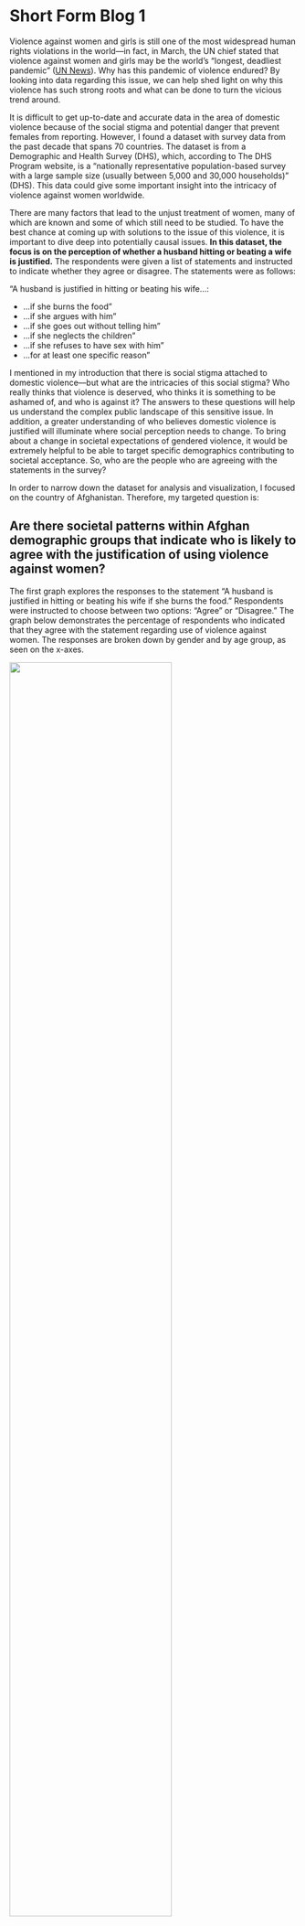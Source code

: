 # Short Form Blog 1
Violence against women and girls is still one of the most widespread human rights violations in the world––in fact, in March, the UN chief stated that violence against women and girls may be the world’s “longest, deadliest pandemic” ([UN News](https://news.un.org/en/story/2022/03/1114472
)). Why has this pandemic of violence endured? By looking into data regarding this issue, we can help shed light on why this violence has such strong roots and what can be done to turn the vicious trend around.

It is difficult to get up-to-date and accurate data in the area of domestic violence because of the social stigma and potential danger that prevent females from reporting. However, I found a dataset with survey data from the past decade that spans 70 countries. The dataset is from a Demographic and Health Survey (DHS), which, according to The DHS Program website, is a “nationally representative population-based survey with a large sample size (usually between 5,000 and 30,000 households)” (DHS). This data could give some important insight into the intricacy of violence against women worldwide.

There are many factors that lead to the unjust treatment of women, many of which are known and some of which still need to be studied. To have the best chance at coming up with solutions to the issue of this violence, it is important to dive deep into potentially causal issues. **In this dataset, the focus is on the perception of whether a husband hitting or beating a wife is justified.** The respondents were given a list of statements and instructed to indicate whether they agree or disagree. The statements were as follows:

“A husband is justified in hitting or beating his wife…:
* ...if she burns the food”
* ...if she argues with him”
* ...if she goes out without telling him”
* ...if she neglects the children”
* ...if she refuses to have sex with him”
* ...for at least one specific reason”

I mentioned in my introduction that there is social stigma attached to domestic violence––but what are the intricacies of this social stigma? Who really thinks that violence is deserved, who thinks it is something to be ashamed of, and who is against it? The answers to these questions will help us understand the complex public landscape of this sensitive issue. In addition, a greater understanding of who believes domestic violence is justified will illuminate where social perception needs to change. To bring about a change in societal expectations of gendered violence, it would be extremely helpful to be able to target specific demographics contributing to societal acceptance. So, who are the people who are agreeing with the statements in the survey?

In order to narrow down the dataset for analysis and visualization, I focused on the country of Afghanistan. Therefore, my targeted question is:

## Are there societal patterns within Afghan demographic groups that indicate who is likely to agree with the justification of using violence against women?

The first graph explores the responses to the statement  “A husband is justified in hitting or beating his wife if she burns the food.” Respondents were instructed to choose between two options: “Agree” or “Disagree.” The graph below demonstrates the percentage of respondents who indicated that they agree with the statement regarding use of violence against women. The responses are broken down by gender and by age group, as seen on the x-axes. 

<img src="https://user-images.githubusercontent.com/114178058/201834451-b5bf5b28-7c25-4e6c-8e48-3ca91128b4cb.png" width=75% height=75%>

We can see here that the group with the highest response rate is surprising––it’s females ages 35-49. And, overall, all of the female age groups have higher response rates than all of the male groups. The rate for females in the age group 35-49 is 18.8%, which means that almost 1 in every 5 women survey respondents in Afghanistan believe that a woman deserves to be hit or beat if they burn the food they are cooking. The highest rate of agreement among men in response to this question is in the age group 15-24, and the response rate is 9.4%, which is only half of the women’s rate. This means that in the two older men’s age groups, **the amount of men who agreed with the statement was less than half of that of women in the oldest age group.** This begins to show that the perception of violence against women may differ between genders, and may actually be justified in the minds of more women than men. 



The next graph shows the distribution of responses to the statement “A husband is justified in hitting or beating his wife if she goes out without telling him.” The responses are broken down by gender and by geographic demographic (i.e. whether the respondent lives in a rural or urban area.)

<img src="https://user-images.githubusercontent.com/114178058/201834429-8716da15-3469-4e52-bf77-349df71ca82d.png" width=75% height=75%>

Here we can see a much higher rate of responses than the rate of responses to the previous question. WIthin rural populations, over 60% of men and women agree that a woman going out without telling her husband means she deserves to be treated with violence. In both male and female populations, we see that a lower rate of respondents from urban areas agree with the statement. Between genders, the rates for women are, again, slightly higher in both geographic demographics than for men. A few takeaways can be made from this graph, one being that a woman going out without telling her husband is perceived to be a very justifiable reason for women to be treated with violence by their husbands. Next, we see that this justification is just as, if not more, rooted in female perception as in men’s. Finally, we see that this perception is heightened in rural areas.



The next graph displays the responses to the statement “A husband is justified in hitting or beating his wife if she refuses to have sex with him.” The responses are broken down, again, by gender, and also this time by education level. 

<img src="https://user-images.githubusercontent.com/114178058/201834439-f5caef3c-ad22-45f4-9216-8f90939f10c9.png" width=75% height=75%>

Here, we see that there is a pattern in education level. In general, it appears that the higher the education level of the respondent group, the lower the rate of agreement with the statement. We see the largest jump in reaction from women with a secondary education to women who have received a higher education: the data show that around 1 in 4 women with a secondary education believes in the justification of violence for refusal to have sex whereas just about 1 in 10 women with a high education think the same. 




The final graph shows the distribution of responses to the statement “A husband is justified in hitting or beating his wife if she neglects the children.” This graph is broken down by gender and age group.

<img src="https://user-images.githubusercontent.com/114178058/201834460-5cbe5665-48ec-4889-85ab-1eb09def763c.png" width=75% height=75%>

The graph displays the stark difference in gendered responses here. In every age group, about double the number of female respondents agree with the statement about the use of violence in response to the wife’s child neglect than men. 



Overall, there are several limitations with the data. There is no way to know that the men and women responding to these surveys were in complete privacy and able to respond fully honestly. Along with the possibility of response bias, there is always the possibility of survey error, and because I am accessing this dataset from Kaggle, I don’t have access to all of the information about how the survey was conducted and where the possible survey error might come from. 



Given the data that we have, the visualizations provided above begin to delve into the question “in what groups is the use of violence against women justified?”. Looking at the graphs above, we see that in general, there is more justification of violence against women among women. This can start to target efforts of education and cultural stigma change. Going further, we can look into specific populations of women based on demographics such as age, geographic demographic, and education level. Narrowing down the populations where the justification of violence is most prevalent can help target efforts to reverse this justification. While the ultimate goal would be to reduce all of the response levels for men and women down to zero, starting in areas where the data may indicate that the stigma is the worst could be an impactful strategy. Also, targeting these areas, we can look into other specific aspects of these populations’ lifestyles to see more causal attributes that may lead to the mindset of violence justification and make steps to reverse these causal attributes.

